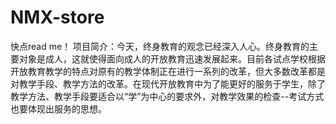 # NMX-store
快点read me！
项目简介：今天，终身教育的观念已经深入人心。终身教育的主要对象是成人，这就使得面向成人的开放教育迅速发展起来。目前各试点学校根据开放教育教学的特点对原有的教学体制正在进行一系列的改革，但大多数改革都是对教学手段、教学方法的改革。在现代开放教育中为了能更好的服务于学生，除了教学方法、教学手段要适合以“学”为中心的要求外，对教学效果的检查--考试方式也要体现出服务的思想。
